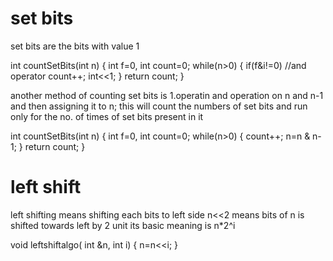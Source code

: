 # set bits
set bits are the bits with value 1



int countSetBits(int n)
{
    int f=0, int count=0;
    while(n>0)
    {
        if(f&i!=0) //and operator 
        count++;
        int<<1;
    }
    return count;
}

another method of counting set bits is 
1.operatin and operation on n and n-1 and then assigning it to n;
this will count the numbers of set bits and run only for the no. of times of set bits present in it


int countSetBits(int n)
{
    int f=0, int count=0;
    while(n>0)
    {
         count++;
        n=n & n-1;
    }
    return count;
}

# left shift
left shifting means shifting each bits to left side
n<<2 means bits of n is shifted towards left by 2 unit
its basic meaning is n*2^i

void leftshiftalgo( int &n, int i)
{
    n=n<<i;
}

